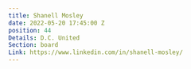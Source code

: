 ```yaml
---
title: Shanell Mosley
date: 2022-05-20 17:45:00 Z
position: 44
Details: D.C. United
Section: board
Link: https://www.linkedin.com/in/shanell-mosley/
---
```


